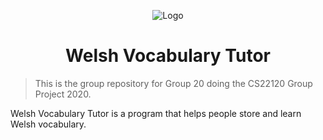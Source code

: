 <div align="center">

![Logo](https://cdn.discordapp.com/icons/671688550311526413/67359a4a386c62bb66eaf4641ab8de5c.png?size=128)
# Welsh Vocabulary Tutor
</div>



> This is the group repository for Group 20 doing the CS22120 Group Project 2020.

Welsh Vocabulary Tutor is a program that helps people store and learn Welsh vocabulary.